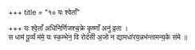 +++
title = "१० यः श्वेताँ"

+++
यः श्वे॒ताँ अधि॑निर्णिजश्च॒क्रे कृ॒ष्णाँ अनु॑ व्र॒ता ।  
स धाम॑ पू॒र्व्यं म॑मे॒ यः स्क॒म्भेन॒ वि रोद॑सी अ॒जो न द्यामधा॑रय॒न्नभ॑न्तामन्य॒के स॑मे ॥